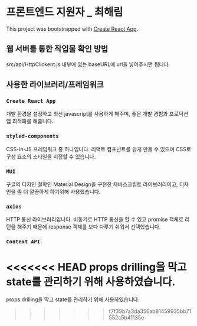 # 프론트엔드 지원자 _ 최해림

This project was bootstrapped with [Create React App](https://github.com/facebook/create-react-app).

## 웹 서버를 통한 작업물 확인 방법

src/api/HttpClickent.js 내부에 있는 baseURL에 url을 넣어주시면 됩니다.

## 사용한 라이브러리/프레임워크

### `Create React App`

개발 환경을 설정하고 최신 javascript를 사용하게 해주며, 좋은 개발 경험과 프로덕션 앱 최적화를 해줍니다.

### `styled-components`

CSS-in-JS 프레임워크 중 하나입니다.
리액트 컴포넌트를 쉽게 만들 수 있으며 CSS로 구성 요소의 스타일을 지정할 수 있습니다.

### `MUI`

구글의 디자인 철학인 Material Design을 구현한 자바스크립트 라이브러리이고, 
디자인을 좀 더 깔끔하게 하기위해 사용했습니다.

### `axios`

HTTP 통신 라이브러리입니다.
비동기로 HTTP 통신을 할 수 있고 promise 객체로 리턴을 해주기 때문에 response 객체를 보다 다루기 쉬워서 선택했습니다.

### `Context API`

<<<<<<< HEAD
props drilling을 막고 state를 관리하기 위해 사용하였습니다.
=======
props drilling을 막고 state를 관리하기 위해 사용하였습니다.
>>>>>>> f7f39b7a3da356ab81459935bb71552c5b41135e
